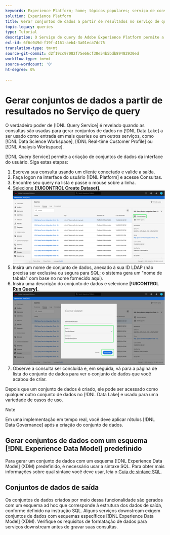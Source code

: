 ```yaml
---
keywords: Experience Platform; home; tópicos populares; serviço de consulta; serviço de consulta; gerar conjuntos de dados; gerar conjunto de dados; criar conjunto de dados;
solution: Experience Platform
title: Gerar conjuntos de dados a partir de resultados no serviço de query
topic-legacy: queries
type: Tutorial
description: O Serviço de query do Adobe Experience Platform permite a criação de conjuntos de dados da interface do usuário. Depois que um conjunto de dados é criado, ele pode ser acessado como qualquer outro conjunto de dados no Data Lake e usado para uma variedade de casos de uso.
exl-id: 6f6c049d-f19f-4161-aeb4-3a01eca7dc75
translation-type: tm+mt
source-git-commit: d2f19cc97082f75e66cf38e54b5bdb89482930ed
workflow-type: tm+mt
source-wordcount: '0'
ht-degree: 0%

---
```


# Gerar conjuntos de dados a partir de resultados no Serviço de query

O verdadeiro poder de [!DNL Query Service] é revelado quando as consultas são usadas para gerar conjuntos de dados no [!DNL Data Lake] a ser usado como entrada em mais queries ou em outros serviços, como [!DNL Data Science Workspace], [!DNL Real-time Customer Profile] ou [!DNL Analysis Workspace].

[!DNL Query Service] permite a criação de conjuntos de dados da interface do usuário. Siga estas etapas:

1. Escreva sua consulta usando um cliente conectado e valide a saída.
2. Faça logon na interface do usuário [!DNL Platform] e acesse Consultas.
3. Encontre seu query na lista e passe o mouse sobre a linha.
4. Selecione **[!UICONTROL Create Dataset]**. ![Imagem](../images/ui/create-datasets/output-dataset.png)
5. Insira um nome de conjunto de dados, anexado à sua ID LDAP (não precisa ser exclusiva ou segura para SQL; o sistema gera um &quot;nome de tabela&quot; com base no nome fornecido aqui).
6. Insira uma descrição do conjunto de dados e selecione **[!UICONTROL Run Query]**.![Imagem](../images/ui/create-datasets/run-query.png)
7. Observe a consulta ser concluída e, em seguida, vá para a página de lista do conjunto de dados para ver o conjunto de dados que você acabou de criar.

Depois que um conjunto de dados é criado, ele pode ser acessado como qualquer outro conjunto de dados no [!DNL Data Lake] e usado para uma variedade de casos de uso.

>[!NOTE]
>
>Em uma implementação em tempo real, você deve aplicar rótulos [!DNL Data Governance] após a criação do conjunto de dados.

## Gerar conjuntos de dados com um esquema [!DNL Experience Data Model] predefinido

Para gerar um conjunto de dados com um esquema [!DNL Experience Data Model] (XDM) predefinido, é necessário usar a sintaxe SQL. Para obter mais informações sobre qual sintaxe você deve usar, leia o [Guia de sintaxe SQL](../sql/syntax.md#create-table-as-select).

## Conjuntos de dados de saída

Os conjuntos de dados criados por meio dessa funcionalidade são gerados com um esquema ad hoc que corresponde à estrutura dos dados de saída, conforme definido na instrução SQL. Alguns serviços downstream exigem conjuntos de dados com esquemas específicos [!DNL Experience Data Model] (XDM). Verifique os requisitos de formatação de dados para serviços downstream antes de gravar suas consultas.
